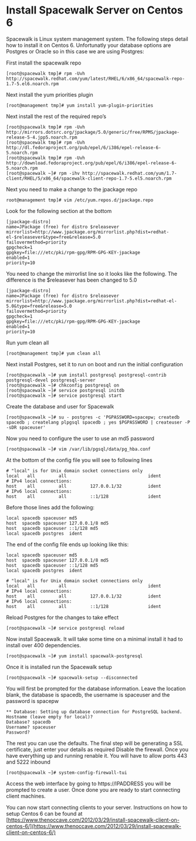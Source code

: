 # Install Spacewalk Server on Centos 6

Spacewalk is Linux system management system. The following steps detail how to install it on Centos 6. Unfortunatly your database options are Postgres or Oracle so in this case we are using Postgres:

First install the spacewalk repo

```
[root@spacewalk tmp]# rpm -Uvh http://spacewalk.redhat.com/yum/latest/RHEL/6/x86_64/spacewalk-repo-1.7-5.el6.noarch.rpm
```

Next install the yum priorities plugin

```
[root@management tmp]# yum install yum-plugin-priorities
```

Next install the rest of the required repo’s

```
[root@spacewalk tmp]# rpm -Uvh http://mirrors.dotsrc.org/jpackage/5.0/generic/free/RPMS/jpackage-release-5-4.jpp5.noarch.rpm
[root@spacewalk tmp]# rpm -Uvh http://dl.fedoraproject.org/pub/epel/6/i386/epel-release-6-5.noarch.rpm
[root@spacewalk tmp]# rpm -Uvh http://download.fedoraproject.org/pub/epel/6/i386/epel-release-6-5.noarch.rpm
[root@spacewalk ~]# rpm -ihv http://spacewalk.redhat.com/yum/1.7-client/RHEL/5/x86_64/spacewalk-client-repo-1.7-5.el5.noarch.rpm
```

Next you need to make a change to the jpackage repo

```
root@management tmp]# vim /etc/yum.repos.d/jpackage.repo
```

Look for the following section at the bottom

```
[jpackage-distro]
name=JPackage (free) for distro $releasever
mirrorlist=http://www.jpackage.org/mirrorlist.php?dist=redhat-el-$releasever&type=free&release=5.0
failovermethod=priority
gpgcheck=1
gpgkey=file:///etc/pki/rpm-gpg/RPM-GPG-KEY-jpackage
enabled=1
priority=10
```

You need to change the mirrorlist line so it looks like the following. The difference is the $releasever has been changed to 5.0

```
[jpackage-distro]
name=JPackage (free) for distro $releasever
mirrorlist=http://www.jpackage.org/mirrorlist.php?dist=redhat-el-5.0&type=free&release=5.0
failovermethod=priority
gpgcheck=1
gpgkey=file:///etc/pki/rpm-gpg/RPM-GPG-KEY-jpackage
enabled=1
priority=10
```

Run yum clean all

```
[root@management tmp]# yum clean all
```

Next install Postgres, set it to run on boot and run the initial configuration

```
[root@spacewalk ~]# yum install postgresql postgresql-contrib postgresql-devel postgresql-server
[root@spacewalk ~]# chkconfig postgresql on
[root@spacewalk ~]# service postgresql initdb
[root@spacewalk ~]# service postgresql start
```

Create the database and user for Spacewalk

```
[root@spacewalk ~]# su - postgres -c 'PGPASSWORD=spacepw; createdb spacedb ; createlang plpgsql spacedb ; yes $PGPASSWORD | createuser -P -sDR spaceuser'
```

Now you need to configure the user to use an md5 password

```
[root@spacewalk ~]# vim /var/lib/pgsql/data/pg_hba.conf
```

At the bottom of the config file you will see to following lines

```
# "local" is for Unix domain socket connections only
local   all         all                               ident
# IPv4 local connections:
host    all         all         127.0.0.1/32          ident
# IPv6 local connections:
host    all         all         ::1/128               ident
```

Before those lines add the following:

```
local spacedb spaceuser md5
host  spacedb spaceuser 127.0.0.1/8 md5
host  spacedb spaceuser ::1/128 md5
local spacedb postgres  ident
```

The end of the config file ends up looking like this:

```
local spacedb spaceuser md5
host  spacedb spaceuser 127.0.0.1/8 md5
host  spacedb spaceuser ::1/128 md5
local spacedb postgres  ident
 
# "local" is for Unix domain socket connections only
local   all         all                               ident
# IPv4 local connections:
host    all         all         127.0.0.1/32          ident
# IPv6 local connections:
host    all         all         ::1/128               ident
```

Reload Postgres for the changes to take effect

```
[root@spacewalk ~]# service postgresql reload
```

Now install Spacewalk. It will take some time on a minimal install it had to install over 400 dependencies.

```
[root@spacewalk ~]# yum install spacewalk-postgresql
```

Once it is installed run the Spacewalk setup

```
[root@spacewalk ~]# spacewalk-setup --disconnected
```

You will first be prompted for the database information. Leave the location blank, the database is spacedb, the username is spaceuser and the password is spacepw

```
** Database: Setting up database connection for PostgreSQL backend.
Hostname (leave empty for local)?
Database? spacedb
Username? spaceuser
Password?
```

The rest you can use the defaults. The final step will be generating a SSL certificate, just enter your details as required
Disable the firewall. Once you have everything up and running renable it. You will have to allow ports 443 and 5222 inbound

```
[root@spacewalk ~]# system-config-firewall-tui
```

Access the web interface by going to https://IPADDRESS you will be prompted to create a user. Once done you are ready to start connecting client machines.

You can now start connecting clients to your server. Instructions on how to setup Centos 6 can be found at [https://www.thenoccave.com/2012/03/29/install-spacewalk-client-on-centos-6/](https://www.thenoccave.com/2012/03/29/install-spacewalk-client-on-centos-6/)